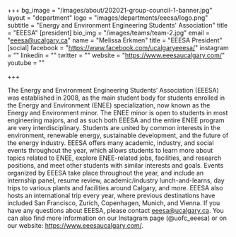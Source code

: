 +++
bg_image = "/images/about/202021-group-council-1-banner.jpg"
layout = "department"
logo = "images/departments/eeesa/logo.png"
subtitle = "Energy and Environment Engineering Students' Association"
title = "EEESA"
[president]
bio_img = "/images/teams/team-2.jpg"
email = "eeesa@ucalgary.ca"
name = "Melissa Erkmen"
title = "EEESA President"
[social]
facebook = "https://www.facebook.com/ucalgaryeeesa/"
instagram = ""
linkedin = ""
twitter = ""
website = "https://www.eeesaucalgary.com/"
youtube = ""

+++

The Energy and Environment Engineering Students’ Association (EEESA) was established in 2008, as the main student body for students enrolled in the Energy and Environment (ENEE) specialization, now known as the Energy and Environment minor. The ENEE minor is open to students in most engineering majors, and as such both EEESA and the entire ENEE program are very interdisciplinary. Students are united by common interests in the environment, renewable energy, sustainable development, and the future of the energy industry. EEESA offers many academic, industry, and social events throughout the year, which allows students to learn more about topics related to ENEE, explore ENEE-related jobs, facilities, and research positions, and meet other students with similar interests and goals. Events organized by EEESA take place throughout the year, and include an internship panel, resume review, academic/industry lunch-and-learns, day trips to various plants and facilities around Calgary, and more. EEESA also hosts an international trip every year, where previous destinations have included San Francisco, Zurich, Copenhagen, Munich, and Vienna. If you have any questions about EEESA, please contact eeesa@ucalgary.ca. You can also find more information on our Instagram page (@uofc_eeesa) or on our website: https://www.eeesaucalgary.com/.
